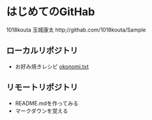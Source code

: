 # はじめてのGitHab
1018kouta 玉城康太
http;//githab.com/1018kouta/Sample

## ローカルリポジトリ
* お好み焼きレシピ
    [okonomi.txt](okonomi.txt)

## リモートリポジトリ
* README.mdを作ってみる
* マークダウンを覚える
